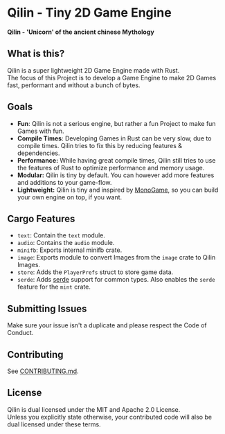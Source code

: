 # Qilin - Tiny 2D Game Engine

**Qilin - 'Unicorn' of the ancient chinese Mythology**

## What is this?

Qilin is a super lightweight 2D Game Engine made with Rust.\
The focus of this Project is to develop a Game Engine to make 2D Games fast, performant and without a bunch of bytes.

## Goals

- **Fun**: Qilin is not a serious engine, but rather a fun Project to make fun Games with fun.
- **Compile Times**: Developing Games in Rust can be very slow, due to compile times. Qilin tries to fix this by reducing features & dependencies.
- **Performance:** While having great compile times, Qilin still tries to use the features of Rust to optimize performance and memory usage.
- **Modular:** Qilin is tiny by default. You can however add more features and additions to your game-flow.
- **Lightweight:** Qilin is tiny and inspired by [MonoGame](https://en.wikipedia.org/wiki/MonoGame), so you can build your own engine on top, if you want.

## Cargo Features

- `text`: Contain the `text` module.
- `audio`: Contains the `audio` module.
- `minifb`: Exports internal minifb crate.
- `image`: Exports module to convert Images from the `image` crate to Qilin Images.
- `store`: Adds the `PlayerPrefs` struct to store game data.
- `serde`: Adds [serde](https://serde.rs) support for common types. Also enables the `serde` feature for the `mint` crate.

## Submitting Issues

Make sure your issue isn't a duplicate and please respect the Code of Conduct.

## Contributing

See [CONTRIBUTING.md](CONTRIBUTING.md).

## License

Qilin is dual licensed under the MIT and Apache 2.0 License.\
Unless you explicitly state otherwise, your contributed code will also be dual licensed under these terms.
